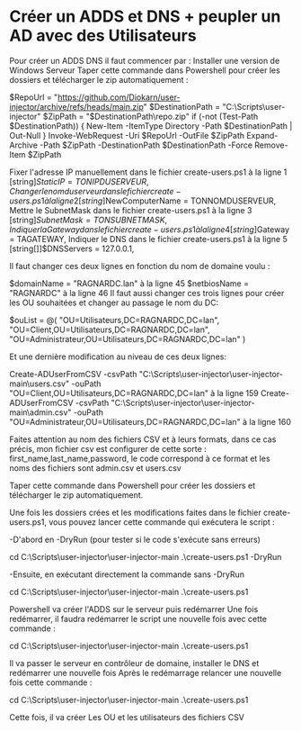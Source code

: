# Créer un ADDS et DNS + peupler un AD avec des Utilisateurs
Pour créer un ADDS DNS il faut commencer par :
Installer une version de Windows Serveur
Taper cette commande dans Powershell pour créer les dossiers et télécharger le zip automatiquement :

$RepoUrl = "https://github.com/Diokarn/user-injector/archive/refs/heads/main.zip"
$DestinationPath = "C:\Scripts\user-injector"
$ZipPath = "$DestinationPath\repo.zip"
if (-not (Test-Path $DestinationPath)) {
    New-Item -ItemType Directory -Path $DestinationPath | Out-Null
}
Invoke-WebRequest -Uri $RepoUrl -OutFile $ZipPath
Expand-Archive -Path $ZipPath -DestinationPath $DestinationPath -Force
Remove-Item $ZipPath


Fixer l'adresse IP manuellement dans le fichier create-users.ps1 à la ligne 1 [string]$StaticIP = TONIPDUSERVEUR,
Changer le nom du serveur dans le fichier create-users.ps1 à la ligne 2 [string]$NewComputerName = TONNOMDUSERVEUR,
Mettre le SubnetMask dans le fichier create-users.ps1 à la ligne 3 [string]$SubnetMask = TONSUBNETMASK,
Indiquer la Gateway dans le fichier create-users.ps1 à la ligne 4 [string]$Gateway = TAGATEWAY,
Indiquer le DNS dans le fichier create-users.ps1 à la ligne 5 [string[]]$DNSServers = 127.0.0.1,

Il faut changer ces deux lignes en fonction du nom de domaine voulu :

$domainName = "RAGNARDC.lan" à la ligne 45
$netbiosName = "RAGNARDC" à la ligne 46
Il faut aussi changer ces trois lignes pour créer les OU souhaitées et changer au passage le nom du DC:

$ouList = @(
    "OU=Utilisateurs,DC=RAGNARDC,DC=lan",
    "OU=Client,OU=Utilisateurs,DC=RAGNARDC,DC=lan",
    "OU=Administrateur,OU=Utilisateurs,DC=RAGNARDC,DC=lan"
)

Et une dernière modification au niveau de ces deux lignes:

Create-ADUserFromCSV -csvPath "C:\Scripts\user-injector\user-injector-main\users.csv" -ouPath "OU=Client,OU=Utilisateurs,DC=RAGNARDC,DC=lan" à la ligne 159
Create-ADUserFromCSV -csvPath "C:\Scripts\user-injector\user-injector-main\admin.csv" -ouPath "OU=Administrateur,OU=Utilisateurs,DC=RAGNARDC,DC=lan" à la ligne 160

Faites attention au nom des fichiers CSV et à leurs formats, dans ce cas précis, mon fichier csv est configurer de cette sorte : first_name,last_name,password, le code correspond à ce format et les noms des fichiers sont admin.csv et users.csv

Taper cette commande dans Powershell pour créer les dossiers et télécharger le zip automatiquement.

Une fois les dossiers crées et les modifications faites dans le fichier create-users.ps1, vous pouvez lancer cette commande qui exécutera le script :

-D'abord en -DryRun (pour tester si le code s'exécute sans erreurs)

cd C:\Scripts\user-injector\user-injector-main
.\create-users.ps1 -DryRun

-Ensuite, en exécutant directement la commande sans -DryRun

cd C:\Scripts\user-injector\user-injector-main
.\create-users.ps1

Powershell va créer l'ADDS sur le serveur puis redémarrer
Une fois redémarrer, il faudra redémarrer le script une nouvelle fois avec cette commande :

cd C:\Scripts\user-injector\user-injector-main
.\create-users.ps1

Il va passer le serveur en contrôleur de domaine, installer le DNS et redémarrer une nouvelle fois
Après le redémarrage relancer une nouvelle fois cette commande :

cd C:\Scripts\user-injector\user-injector-main
.\create-users.ps1

Cette fois, il va créer Les OU et les utilisateurs des fichiers CSV